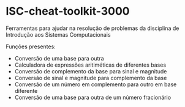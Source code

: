 # ISC-cheat-toolkit-3000
Ferramentas para ajudar na resolução de problemas da disciplina de Introdução aos Sistemas Computacionais

Funções presentes:
* Conversão de uma base para outra
* Calculadora de expressões aritiméticas de diferentes bases
* Conversão de complemento da base para sinal e magnitude
* Conversão de sinal e magnitude para complemento da base
* Conversão de um número em complemento para outro em base diferente
* Conversão de uma base para outra de um número fracionário